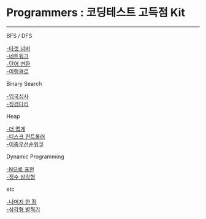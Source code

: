# Programmers : 코딩테스트 고득점 Kit


* * *
BFS / DFS   
   
[-타겟 넘버](https://github.com/hyoo14/coding-study/blob/main/Programmers/BFS-DFS_%ED%83%80%EA%B2%9F%20%EB%84%98%EB%B2%84.ipynb)   
[-네트워크](https://github.com/hyoo14/coding-study/blob/main/Programmers/BFS-DFS_%EB%84%A4%ED%8A%B8%EC%9B%8C%ED%81%AC.ipynb)   
[-단어 변환](https://github.com/hyoo14/coding-study/blob/main/Programmers/BFS-DFS_%EB%8B%A8%EC%96%B4%20%EB%B3%80%ED%99%98.ipynb)   
[-여행경로](https://github.com/hyoo14/coding-study/blob/main/Programmers/BFS-DFS_%EC%97%AC%ED%96%89%EA%B2%BD%EB%A1%9C.ipynb)   
   
Binary Search
   
[-입국심사](https://github.com/hyoo14/coding-study/blob/main/Programmers/BinarySearch_%EC%9E%85%EA%B5%AD%EC%8B%AC%EC%82%AC.ipynb)   
[-징검다리](https://github.com/hyoo14/coding-study/blob/main/Programmers/BinarySearch_%EC%A7%95%EA%B2%80%EB%8B%A4%EB%A6%AC.ipynb)   

Heap   

[-더 맵게](https://github.com/hyoo14/coding-study/blob/main/Programmers/HEAP_%EB%8D%94%20%EB%A7%B5%EA%B2%8C.ipynb)  
[-디스크 컨트롤러](https://github.com/hyoo14/coding-study/blob/main/Programmers/HEAP_%EB%94%94%EC%8A%A4%ED%81%AC%20%EC%BB%A8%ED%8A%B8%EB%A1%A4%EB%9F%AC.ipynb)  
[-이중우선순위큐]()  
   
Dynamic Programming

[-N으로 표현](https://github.com/hyoo14/coding-study/blob/main/Programmers/DynamicProgramming_N%EC%9C%BC%EB%A1%9C%20%ED%91%9C%ED%98%84.ipynb)   
[-정수 삼각형](https://github.com/hyoo14/coding-study/blob/main/Programmers/DynamicProgramming_%EC%A0%95%EC%88%98%20%EC%82%BC%EA%B0%81%ED%98%95.ipynb)  

etc  

[-나머지 한 점](https://github.com/hyoo14/coding-study/blob/main/Programmers/etc_%EB%82%98%EB%A8%B8%EC%A7%80%20%ED%95%9C%20%EC%A0%90.ipynb)  
[-삼각형 별찍기](https://github.com/hyoo14/coding-study/blob/main/Programmers/etc_%EC%82%BC%EA%B0%81%ED%98%95%20%EB%B3%84%EC%B0%8D%EA%B8%B0.ipynb)  
